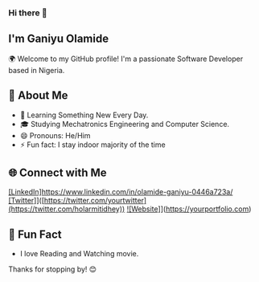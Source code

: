 ### Hi there 👋

## I'm Ganiyu Olamide 
🌍 Welcome to my GitHub profile! I'm a passionate Software Developer based in Nigeria.

## 🚀 About Me
- 🌱 Learning Something New Every Day.
- 🎓 Studying Mechatronics Engineering and Computer Science.
- 😄 Pronouns: He/Him
- ⚡ Fun fact: I stay indoor majority of the time

## 🌐 Connect with Me

[[LinkedIn]](https://img.shields.io/badge/LinkedIn-Connect-blue)https://www.linkedin.com/in/olamide-ganiyu-0446a723a/
[[Twitter]](https://img.shields.io/badge/Twitter-Follow-blue)]([https://twitter.com/yourtwitter](https://twitter.com/holarmitidhey))
[![Website]](https://img.shields.io/badge/Portfolio-Visit-brightgreen)](https://yourportfolio.com)

## 🎵 Fun Fact

- I love Reading and Watching movie.

Thanks for stopping by! 😊
